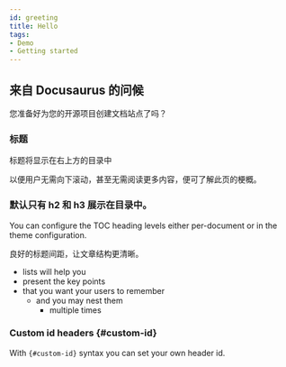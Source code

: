 ```yaml
---
id: greeting
title: Hello
tags:
- Demo
- Getting started
---
```


## 来自 Docusaurus 的问候

您准备好为您的开源项目创建文档站点了吗？

### 标题

标题将显示在右上方的目录中

以便用户无需向下滚动，甚至无需阅读更多内容，便可了解此页的梗概。

### 默认只有 h2 和 h3 展示在目录中。

You can configure the TOC heading levels either per-document or in the theme configuration.

良好的标题间距，让文章结构更清晰。

- lists will help you
- present the key points
- that you want your users to remember
    - and you may nest them
        - multiple times

### Custom id headers {#custom-id}

With `{#custom-id}` syntax you can set your own header id.
